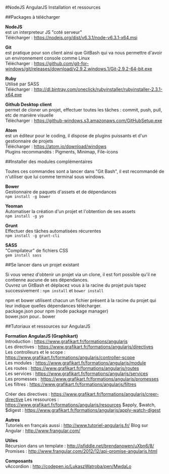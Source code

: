 #NodeJS AngularJS Installation et ressources

##Packages à télécharger

**NodeJS**  
est un interpreteur JS "coté serveur"  
Télécharger : https://nodejs.org/dist/v6.3.1/node-v6.3.1-x64.msi

**Git**  
est pratique pour son client ainsi que GitBash qui va nous permettre d'avoir un environnement console comme Linux  
Télécharger : https://github.com/git-for-windows/git/releases/download/v2.9.2.windows.1/Git-2.9.2-64-bit.exe

**Ruby**  
Utilisé par SASS  
Télécharger : http://dl.bintray.com/oneclick/rubyinstaller/rubyinstaller-2.3.1-x64.exe

**Github Desktop client**  
permet de cloner un projet, effectuer toutes les tâches : commit, push, pull, etc de manière visuelle  
Télécharger : https://github-windows.s3.amazonaws.com/GitHubSetup.exe

**Atom**  
est un éditeur pour le coding, il dispose de plugins puissants et d'un gestionnaire de projets  
Télécharger : https://atom.io/download/windows  
Plugins recommandés : Pigments, Minimap, File-icons

##Installer des modules complémentaires

Toutes ces commandes sont a lancer dans "Git Bash", il est recommandé de n'utiliser que lui comme terminal sous windows.

**Bower**  
Gestionnaire de paquets d'assets et de dépendances  
`npm install -g bower`

**Yeoman**  
Automatiser la création d'un projet et l'obtention de ses assets  
`npm install -g yo`

**Grunt**  
Effectuer des tâches automatisées récurentes  
`npm install -g grunt-cli`

**SASS**  
"Compilateur" de fichiers CSS  
`gem install sass`

##Se lancer dans un projet existant

Si vous venez d'obtenir un projet via un clone, il est fort possible qu'il ne contienne aucune de ses dépendances.  
Ouvrez un GitBash et déplacez vous à la racine du projet puis tapez successivement : `npm install` et `bower install`

npm et bower utilisent chacun un fichier présent à la racine du projet qui leur indique quelles dépendances télécharger.  
package.json pour npm (node package manager)  
bower.json pour.. bower

##Tutoriaux et ressources sur AngularJS

**Formation AngularJS (Graphikart)**  
Introduction : https://www.grafikart.fr/formations/angularjs  
Les directives : https://www.grafikart.fr/formations/angularjs/directives  
Les controlleurs et le scope : https://www.grafikart.fr/formations/angularjs/controller-scope  
Les modules : https://www.grafikart.fr/formations/angularjs/module  
Les routes : https://www.grafikart.fr/formations/angularjs/routes  
Les services : https://www.grafikart.fr/formations/angularjs/services  
Les promesses : https://www.grafikart.fr/formations/angularjs/promesses  
Les filtres : https://www.grafikart.fr/formations/angularjs/filtres 

Créer des directives : https://www.grafikart.fr/formations/angularjs/creer-directive
Les ressources : https://www.grafikart.fr/formations/angularjs/resources
$apply, $watch, $digest : https://www.grafikart.fr/formations/angularjs/apply-watch-digest

**Autres**  
Tutoriels en français aussi : http://www.tutoriel-angularjs.fr/
Blog sur Angular : http://www.frangular.com/

**Utiles**  
Récursion dans un template : http://jsfiddle.net/brendanowen/uXbn6/8/  
Promises : http://www.frangular.com/2012/12/api-promise-angularjs.html

**Composants**  
vAccordion : http://codepen.io/LukaszWatroba/pen/MwdaLo
